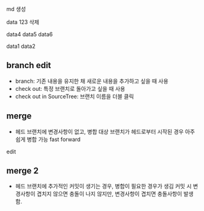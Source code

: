 md 생성

data 123 삭제

data4
data5
data6

data1
data2

## branch edit

- branch: 기존 내용을 유지한 채 새로운 내용을 추가하고 싶을 때 사용
- check out: 특정 브랜치로 돌아가고 싶을 때 사용
- check out in SourceTree: 브랜치 이름을 더블 클릭

## merge

- 헤드 브랜치에 변경사항이 없고, 병합 대상 브랜치가 헤드로부터 시작된 경우 아주 쉽게 병합 가능
  fast forward

edit

## merge 2
- 헤드 브랜치에 추가적인 커밋이 생기는 경우, 병합이 필요한 경우가 생김
  커밋 시 변경사항이 겹치지 않으면 충돌이 나지 않지만, 변경사항이 겹치면 충돌사항이 발생함.
